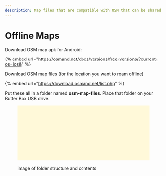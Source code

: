 ```yaml
---
description: Map files that are compatible with OSM that can be shared offline
---
```


# Offline Maps

Download OSM map apk for Android:

{% embed url="https://osmand.net/docs/versions/free-versions/?current-os=ios&" %}

Download OSM map files (for the location you want to roam offline)

{% embed url="https://download.osmand.net/list.php" %}

Put these all in a folder named **osm-map-files**. Place that folder on your Butter Box USB drive.&#x20;

<figure><img src="../.gitbook/assets/placeholder.png" alt=""><figcaption><p>image of folder structure and contents</p></figcaption></figure>
